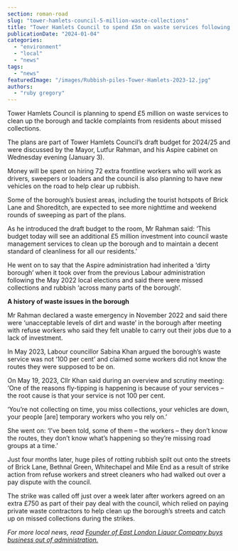 ```yaml
---
section: roman-road
slug: "tower-hamlets-council-5-million-waste-collections"
title: "Tower Hamlets Council to spend £5m on waste services following complaints"
publicationDate: "2024-01-04"
categories: 
  - "environment"
  - "local"
  - "news"
tags: 
  - "news"
featuredImage: "/images/Rubbish-piles-Tower-Hamlets-2023-12.jpg"
authors: 
  - "ruby gregory"
---
```


Tower Hamlets Council is planning to spend £5 million on waste services to clean up the borough and tackle complaints from residents about missed collections.

The plans are part of Tower Hamlets Council’s draft budget for 2024/25 and were discussed by the Mayor, Lutfur Rahman, and his Aspire cabinet on Wednesday evening (January 3).

Money will be spent on hiring 72 extra frontline workers who will work as drivers, sweepers or loaders and the council is also planning to have new vehicles on the road to help clear up rubbish.

Some of the borough’s busiest areas, including the tourist hotspots of Brick Lane and Shoreditch, are expected to see more nighttime and weekend rounds of sweeping as part of the plans.

As he introduced the draft budget to the room, Mr Rahman said: ‘This budget today will see an additional £5 million investment into council waste management services to clean up the borough and to maintain a decent standard of cleanliness for all our residents.’

He went on to say that the Aspire administration had inherited a ‘dirty borough’ when it took over from the previous Labour administration following the May 2022 local elections and said there were missed collections and rubbish ‘across many parts of the borough’.

**A history of waste issues in the borough**

Mr Rahman declared a waste emergency in November 2022 and said there were ‘unacceptable levels of dirt and waste’ in the borough after meeting with refuse workers who said they felt unable to carry out their jobs due to a lack of investment.

In May 2023, Labour councillor Sabina Khan argued the borough’s waste service was not ‘100 per cent’ and claimed some workers did not know the routes they were supposed to be on.

On May 19, 2023, Cllr Khan said during an overview and scrutiny meeting: ‘One of the reasons fly-tipping is happening is because of your services – the root cause is that your service is not 100 per cent.

‘You’re not collecting on time, you miss collections, your vehicles are down, your people \[are\] temporary workers who you rely on.’

She went on: ‘I’ve been told, some of them – the workers – they don’t know the routes, they don’t know what’s happening so they’re missing road groups at a time.’

Just four months later, huge piles of rotting rubbish spilt out onto the streets of Brick Lane, Bethnal Green, Whitechapel and Mile End as a result of strike action from refuse workers and street cleaners who had walked out over a pay dispute with the council.

The strike was called off just over a week later after workers agreed on an extra £750 as part of their pay deal with the council, which relied on paying private waste contractors to help clean up the borough’s streets and catch up on missed collections during the strikes.

_For more local news, read_ [_Founder of East London Liquor Company buys business out of administration._](https://romanroadlondon.com/east-london-liquor-company-closing-administration-hmrc/) 


